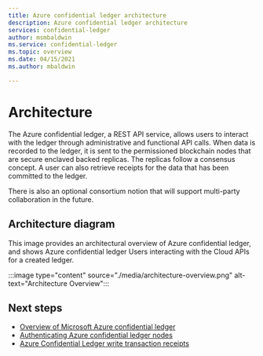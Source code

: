 ```yaml
---
title: Azure confidential ledger architecture
description: Azure confidential ledger architecture
services: confidential-ledger
author: msmbaldwin
ms.service: confidential-ledger
ms.topic: overview
ms.date: 04/15/2021
ms.author: mbaldwin

---
```

# Architecture

The Azure confidential ledger, a REST API service, allows users to interact with the ledger through administrative and functional API calls.  When data is recorded to the ledger, it is sent to the permissioned blockchain nodes that are secure enclaved backed replicas. The replicas follow a consensus concept. A user can also retrieve receipts for the data that has been committed to the ledger.

There is also an optional consortium notion that will support multi-party collaboration in the future.

## Architecture diagram

This image provides an architectural overview of Azure confidential ledger, and shows Azure confidential ledger Users interacting with the Cloud APIs for a created ledger.

:::image type="content" source="./media/architecture-overview.png" alt-text="Architecture Overview":::

## Next steps

- [Overview of Microsoft Azure confidential ledger](overview.md)
- [Authenticating Azure confidential ledger nodes](authenticate-ledger-nodes.md)
- [Azure Confidential Ledger write transaction receipts](write-transaction-receipts.md)
